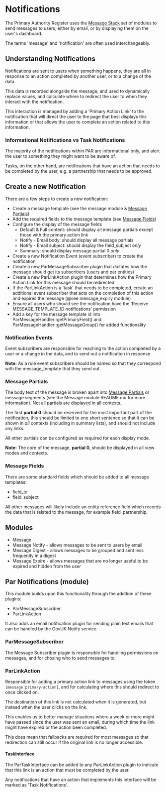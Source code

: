 # Notifications
The Primary Authority Register uses the [Message Stack](https://www.drupal.org/node/2180145) set of modules to send messages to users, either by email, or by displaying them on the user's dashboard.

The terms 'message' and 'notification' are often used interchangeably.

## Understanding Notifications
Notifications are sent to users when something happens, they are all in response to an action completed by another user, or to a change of the data.

This data is recorded alongside the message, and used to dynamically replace values, and calculate where to redirect the user to when they interact with the notification.

This interaction is managed by adding a 'Primary Action Link' to the notification that will direct the user to the page that best displays this information or that allows the user to complete an action related to this information.

### Informational Notifications vs Task Notifications
The majority of the notifications within PAR are informational only, and alert the user to something they might want to be aware of.

Tasks, on the other hand, are notifications that have an action that needs to be completed by the user, e.g. a partnership that needs to be approved.

## Create a new Notification
There are a few steps to create a new notification:

- Create a message template (see the message module & [Message Partials](#message-partials))
- Add the required fields to the message template (see [Message Fields](#message-fields))
- Configure the display of the message fields
  - Default & Full content: should display all message partials except those with the primary action link
  - Notify - Email body: should display all message partials
  - Notify - Email subject: should display the field_subject _only_
  - Summary: should display message partial 0 _only_
- Create a new Notification Event (event subscriber) to create the notification
- Create a new ParMessageSubscriber plugin that dictates how the message should get its subscribers (users and par entities)
- Create a new ParLinkAction plugin that determines how the Primary Action Link for this message should be redirected
- If the ParLinkAction is a 'task' that needs to be completed, create an additional event subscriber that acts on the completion of this action and expires the message (@see message_expiry module)
- Ensure all users who should see the notification have the 'Receive MESSAGE_TEMPLATE_ID notifications' permission
- Add a key for the message template id into ParMessageHandler::getPrimaryField() and ParMessageHandler::getMessageGroup() for added functionality

### Notification Events
Event subscribers are responsible for reaching to the action completed by a user or a change in the data, and to send out a notification in response

**Note:** As a rule event subscribers should be named so that they correspond with the message_template that they send out.

### Message Partials
The body text of the message is broken apart into [Message Partials](https://git.drupalcode.org/project/message/-/blob/8.x-1.x/README.md#partials) or message segments (see the Message module README.md for more information). Not all partials are displayed in all contexts.

The first **partial 0** should be reserved for the most important part of the notification, this should be limited to one short sentence so that it can be shown in _all_ contexts (including in summary lists), and should not include any links.

All other partials can be configured as required for each display mode.

**Note:** The core of the message, **partial 0**, should be displayed in all view modes and contexts.

### Message Fields
There are some standard fields which should be added to all message templates:

- field_to
- field_subject

All other messages will likely include an entity reference field which records the data that is related to the message, for example field_partnership.

## Modules
* Message
* Message Notify - allows messages to be sent to users by email
* Message Digest - allows messages to be grouped and sent less frequently in a digest
* Message Expire - allows messages that are no longer useful to be expired and hidden from the user

## Par Notifications (module)
This module builds upon this functionality through the addition of these plugins:
* ParMessageSubscriber
* ParLinkAction

It also adds an email notification plugin for sending plain text emails that can be handled by the GovUK Notify service.

### ParMessageSubscriber
The Message Subscriber plugin is responsible for handling permissions on messages, and for chosing who to send messages to.

### ParLinkAction
Responsible for adding a primary action link to messages using the token `[message:primary-action]`, and for calculating where this should redirect to once clicked on.

The destination of this link is not calculated when it is generated, but instead when the user clicks on the link.

This enables us to better manage situations where a week or more might have passed since the user was sent an email, during which time the link might have expired or the action been completed.

This does mean that fallbacks are required for most messages so that redirection can still occur if the original link is no longer accessible.

#### TaskInterface
The ParTaskInterface can be added to any ParLinkAction plugin to indicate that this link is an action that must be completed by the user.

Any notifications that have an action that implements this interface will be marked as 'Task Notifications'.

